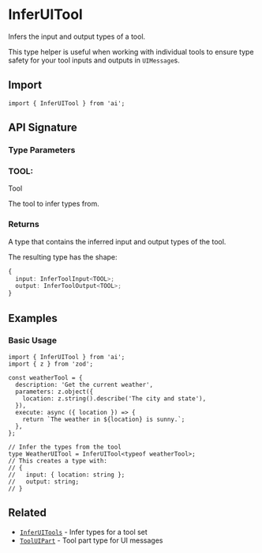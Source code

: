 # InferUITool

Infers the input and output types of a tool.

This type helper is useful when working with individual tools to ensure type safety for your tool inputs and outputs in `UIMessage`s.

## Import

```tsx
import { InferUITool } from 'ai';
```

## API Signature

### Type Parameters

### TOOL:

Tool

The tool to infer types from.

### Returns

A type that contains the inferred input and output types of the tool.

The resulting type has the shape:

```typescript
{
  input: InferToolInput<TOOL>;
  output: InferToolOutput<TOOL>;
}
```

## Examples

### Basic Usage

```tsx
import { InferUITool } from 'ai';
import { z } from 'zod';

const weatherTool = {
  description: 'Get the current weather',
  parameters: z.object({
    location: z.string().describe('The city and state'),
  }),
  execute: async ({ location }) => {
    return `The weather in ${location} is sunny.`;
  },
};

// Infer the types from the tool
type WeatherUITool = InferUITool<typeof weatherTool>;
// This creates a type with:
// {
//   input: { location: string };
//   output: string;
// }
```

## Related

- [`InferUITools`](infer-ui-tools.md) - Infer types for a tool set
- [`ToolUIPart`](tool-ui-part.md) - Tool part type for UI messages
